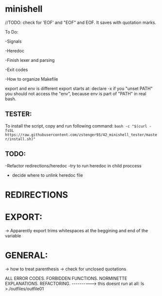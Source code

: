 # minishell

//TODO: check for 'EOF' and "EOF" and EOF. It saves with quotation marks.

To Do:

-Signals

-Heredoc

-Finish lexer and parsing

-Exit codes

-How to organize Makefile

export and env is different
export starts at: declare -x
if you "unset PATH" you should not access the "env", because env is part of "PATH" in real bash.

## TESTER:
To install the script, copy and run following command:
```bash -c "$(curl -fsSL https://raw.githubusercontent.com/zstenger93/42_minishell_tester/master/install.sh)"```



## TODO:

-Refactor redirections/heredoc
-try to run heredoc in child proccess
- decide where to unlink heredoc file 


# REDIRECTIONS
# EXPORT:
-> Apparently export trims whitespaces at the beggining and end of the variable

# GENERAL:
-> how to treat parenthesis
-> check for unclosed quotations

ALL ERROR CODES.
FORBIDDEN FUNCTIONS.
NORMINETTE
EXPLANATIONS.
REFACTORING.
----------> this doesnt run at all:
ls >./outfiles/outfile01




